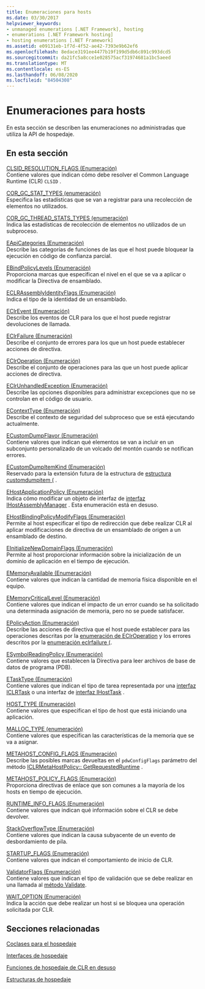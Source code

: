 ```yaml
---
title: Enumeraciones para hosts
ms.date: 03/30/2017
helpviewer_keywords:
- unmanaged enumerations [.NET Framework], hosting
- enumerations [.NET Framework hosting]
- hosting enumerations [.NET Framework]
ms.assetid: e09131eb-1f7d-4f52-ae42-7393e9b62ef6
ms.openlocfilehash: 8edace3191ee4477b19f199d5db6c891c993dcd5
ms.sourcegitcommit: da21fc5a8cce1e028575acf31974681a1bc5aeed
ms.translationtype: MT
ms.contentlocale: es-ES
ms.lasthandoff: 06/08/2020
ms.locfileid: "84504308"
---
```

# <a name="hosting-enumerations"></a>Enumeraciones para hosts
En esta sección se describen las enumeraciones no administradas que utiliza la API de hospedaje.  
  
## <a name="in-this-section"></a>En esta sección  
 [CLSID_RESOLUTION_FLAGS (Enumeración)](clsid-resolution-flags-enumeration.md)  
 Contiene valores que indican cómo debe resolver el Common Language Runtime (CLR) `CLSID` .  
  
 [COR_GC_STAT_TYPES (enumeración)](cor-gc-stat-types-enumeration.md)  
 Especifica las estadísticas que se van a registrar para una recolección de elementos no utilizados.  
  
 [COR_GC_THREAD_STATS_TYPES (enumeración)](cor-gc-thread-stats-types-enumeration.md)  
 Indica las estadísticas de recolección de elementos no utilizados de un subproceso.  
  
 [EApiCategories (Enumeración)](eapicategories-enumeration.md)  
 Describe las categorías de funciones de las que el host puede bloquear la ejecución en código de confianza parcial.  
  
 [EBindPolicyLevels (Enumeración)](ebindpolicylevels-enumeration.md)  
 Proporciona marcas que especifican el nivel en el que se va a aplicar o modificar la Directiva de ensamblado.  
  
 [ECLRAssemblyIdentityFlags (Enumeración)](eclrassemblyidentityflags-enumeration.md)  
 Indica el tipo de la identidad de un ensamblado.  
  
 [EClrEvent (Enumeración)](eclrevent-enumeration.md)  
 Describe los eventos de CLR para los que el host puede registrar devoluciones de llamada.  
  
 [EClrFailure (Enumeración)](eclrfailure-enumeration.md)  
 Describe el conjunto de errores para los que un host puede establecer acciones de directiva.  
  
 [EClrOperation (Enumeración)](eclroperation-enumeration.md)  
 Describe el conjunto de operaciones para las que un host puede aplicar acciones de directiva.  
  
 [EClrUnhandledException (Enumeración)](eclrunhandledexception-enumeration.md)  
 Describe las opciones disponibles para administrar excepciones que no se controlan en el código de usuario.  
  
 [EContextType (Enumeración)](econtexttype-enumeration.md)  
 Describe el contexto de seguridad del subproceso que se está ejecutando actualmente.  
  
 [ECustomDumpFlavor (Enumeración)](ecustomdumpflavor-enumeration.md)  
 Contiene valores que indican qué elementos se van a incluir en un subconjunto personalizado de un volcado del montón cuando se notifican errores.  
  
 [ECustomDumpItemKind (Enumeración)](ecustomdumpitemkind-enumeration.md)  
 Reservado para la extensión futura de la estructura de [estructura customdumpitem (](customdumpitem-structure.md) .  
  
 [EHostApplicationPolicy (Enumeración)](ehostapplicationpolicy-enumeration.md)  
 Indica cómo modificar un objeto de interfaz de [interfaz IHostAssemblyManager](ihostassemblymanager-interface.md) . Esta enumeración está en desuso.  
  
 [EHostBindingPolicyModifyFlags (Enumeración)](ehostbindingpolicymodifyflags-enumeration.md)  
 Permite al host especificar el tipo de redirección que debe realizar CLR al aplicar modificaciones de directiva de un ensamblado de origen a un ensamblado de destino.  
  
 [EInitializeNewDomainFlags (Enumeración)](einitializenewdomainflags-enumeration.md)  
 Permite al host proporcionar información sobre la inicialización de un dominio de aplicación en el tiempo de ejecución.  
  
 [EMemoryAvailable (Enumeración)](ememoryavailable-enumeration.md)  
 Contiene valores que indican la cantidad de memoria física disponible en el equipo.  
  
 [EMemoryCriticalLevel (Enumeración)](ememorycriticallevel-enumeration.md)  
 Contiene valores que indican el impacto de un error cuando se ha solicitado una determinada asignación de memoria, pero no se puede satisfacer.  
  
 [EPolicyAction (Enumeración)](epolicyaction-enumeration.md)  
 Describe las acciones de directiva que el host puede establecer para las operaciones descritas por la [enumeración de EClrOperation](eclroperation-enumeration.md) y los errores descritos por la [enumeración eclrfailure (](eclrfailure-enumeration.md).  
  
 [ESymbolReadingPolicy (Enumeración)](esymbolreadingpolicy-enumeration.md)  
 Contiene valores que establecen la Directiva para leer archivos de base de datos de programa (PDB).  
  
 [ETaskType (Enumeración)](etasktype-enumeration.md)  
 Contiene valores que indican el tipo de tarea representada por una [interfaz ICLRTask](iclrtask-interface.md) o una interfaz de [interfaz IHostTask](ihosttask-interface.md) .  
  
 [HOST_TYPE (Enumeración)](host-type-enumeration.md)  
 Contiene valores que especifican el tipo de host que está iniciando una aplicación.  
  
 [MALLOC_TYPE (enumeración)](malloc-type-enumeration.md)  
 Contiene valores que especifican las características de la memoria que se va a asignar.  
  
 [METAHOST_CONFIG_FLAGS (Enumeración)](metahost-config-flags-enumeration.md)  
 Describe las posibles marcas devueltas en el `pdwConfigFlags` parámetro del método [ICLRMetaHostPolicy:: GetRequestedRuntime](iclrmetahostpolicy-getrequestedruntime-method.md) .  
  
 [METAHOST_POLICY_FLAGS (Enumeración)](metahost-policy-flags-enumeration.md)  
 Proporciona directivas de enlace que son comunes a la mayoría de los hosts en tiempo de ejecución.  
  
 [RUNTIME_INFO_FLAGS (Enumeración)](runtime-info-flags-enumeration.md)  
 Contiene valores que indican qué información sobre el CLR se debe devolver.  
  
 [StackOverflowType (Enumeración)](stackoverflowtype-enumeration.md)  
 Contiene valores que indican la causa subyacente de un evento de desbordamiento de pila.  
  
 [STARTUP_FLAGS (Enumeración)](startup-flags-enumeration.md)  
 Contiene valores que indican el comportamiento de inicio de CLR.  
  
 [ValidatorFlags (Enumeración)](validatorflags-enumeration.md)  
 Contiene valores que indican el tipo de validación que se debe realizar en una llamada al [método Validate](iclrvalidator-validate-method.md).  
  
 [WAIT_OPTION (Enumeración)](wait-option-enumeration.md)  
 Indica la acción que debe realizar un host si se bloquea una operación solicitada por CLR.  
  
## <a name="related-sections"></a>Secciones relacionadas  
 [Coclases para el hospedaje](hosting-coclasses.md)  
  
 [Interfaces de hospedaje](hosting-interfaces.md)  
  
 [Funciones de hospedaje de CLR en desuso](deprecated-clr-hosting-functions.md)  
  
 [Estructuras de hospedaje](hosting-structures.md)
